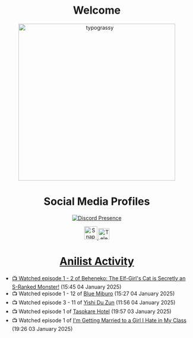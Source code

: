 <div align="center">

# Welcome
<a href="https://github.com/kawarimidoll/typograssy">
    <img alt="typograssy" src="https://typograssy.deno.dev/api?text=%E3%82%88%E3%81%86%E3%81%93%E3%81%9D%E3%81%BF%E3%81%AA%E3%81%95%E3%82%93%20-%20Sheby--&&l0=none&l1=82d9d0&l2=027353&l3=038c4c&l4=01402e&bg=none&frame=none&speed=100&comment=" width="421.99">
</a>

</div>

<div align="center">

# Social Media Profiles

[![Discord Presence](https://lanyard.cnrad.dev/api/612532963938271232)](https://discord.com/users/612532963938271232)


<a href="https://www.snapchat.com/add/a.sheby" title="Snapchat Profile">
    <img src="https://www.freepnglogos.com/uploads/snapchat-logo-png-0.png" width="35" alt="Snapchat Logo" />


<a href="https://t.me/ASheby" title="Telegram Profile">
    <img src="https://www.freepnglogos.com/uploads/telegram-logo-png-0.png" width="30" alt="Telegram Logo" />


</div>

<div align="center">

# Anilist Activity

</div>

<!-- ANILIST_ACTIVITY:start -->

-   📺 Watched episode 1 - 2 of [Beheneko: The Elf-Girl's Cat is Secretly an S-Ranked Monster!](https://anilist.co/anime/176158) (15:45 04 January 2025)
-   📺 Watched episode 1 - 12 of [Blue Miburo](https://anilist.co/anime/169258) (15:27 04 January 2025)
-   📺 Watched episode 3 - 11 of [Yishi Du Zun](https://anilist.co/anime/166223) (11:56 04 January 2025)
-   📺 Watched episode 1 of [Tasokare Hotel](https://anilist.co/anime/178495) (19:57 03 January 2025)
-   📺 Watched episode 1 of [I'm Getting Married to a Girl I Hate in My Class](https://anilist.co/anime/178462) (19:26 03 January 2025)

<!-- ANILIST_ACTIVITY:end -->
